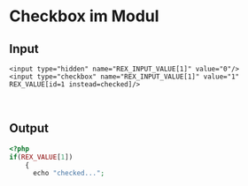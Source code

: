 # Checkbox im Modul
## Input

```
<input type="hidden" name="REX_INPUT_VALUE[1]" value="0"/>
<input type="checkbox" name="REX_INPUT_VALUE[1]" value="1" REX_VALUE[id=1 instead=checked]/>  
```
    
## Output

```php
<?php 
if(REX_VALUE[1])
    {
      echo "checked...";
```

